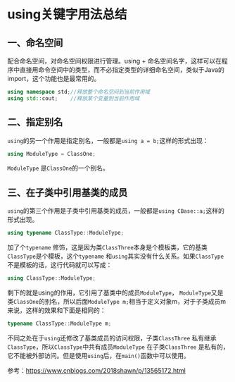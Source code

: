 # using关键字用法总结

## 一、命名空间

配合命名空间，对命名空间权限进行管理。using + 命名空间名字，这样可以在程序中直接用命令空间中的类型，而不必指定类型的详细命名空间，类似于Java的import，这个功能也是最常用的。

```c++
using namespace std;//释放整个命名空间到当前作用域
using std::cout;    //释放某个变量到当前作用域
```

## 二、指定别名

`using`的另一个作用是指定别名，一般都是`using a = b;`这样的形式出现：

```c++
using ModuleType = ClassOne;
```

`ModuleType` 是`ClassOne`的一个别名。

## 三、在子类中引用基类的成员

`using`的第三个作用是子类中引用基类的成员，一般都是`using CBase::a;`这样的形式出现。

```c++
using typename ClassType::ModuleType;
```

加了个`typename` 修饰，这是因为类`ClassThree`本身是个模板类，它的基类`ClassType`是个模板，这个`typename` 和`using`其实没有什么关系。如果`ClassType`不是模板的话，这行代码就可以写成：

```c++
using ClassType::ModuleType;
```

剩下的就是using的作用，它引用了基类中的成员`ModuleType`， `ModuleType`又是类`ClassOne`的别名，所以后面`ModuleType m;`相当于定义对象m，对于子类成员m来说，这样的效果和下面是相同的：

```c++
typename ClassType::ModuleType m;
```

不同之处在于`using`还修改了基类成员的访问权限，子类`ClassThree` 私有继承`ClassType`，所以`ClassType`中共有成员`ModuleType` 在子类`ClassThree` 是私有的，它不能被外部访问。但是使用`using`后，在`main()`函数中可以使用。

参考：https://www.cnblogs.com/2018shawn/p/13565172.html